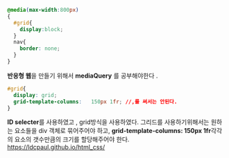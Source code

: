 ```css
@media(max-width:800px)
{
  #grid{
    display:block;
  }
  nav{
    border: none;
  }
}
```
**반응형 웹**을 만들기 위해서 **mediaQuery** 를 공부해야한다 .

```css
#grid{
  display: grid;
  grid-template-columns:   150px 1fr; //,를 써서는 안된다.
}
```

**ID selecter**를 사용하였고 , grid방식을 사용하였다. 그리드를 사용하기위해서는 원하는 요소들을 div 객체로 묶어주어야 하고,
**grid-template-columns:   150px 1fr**각각의 요소의 갯수만큼의 크기를 할당해주어야 한다.
https://ldcpaul.github.io/html_css/
